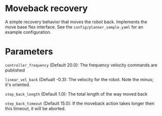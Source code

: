 # Moveback recovery
A simple recovery behavior that moves the robot back. Implements the move base flex interface.
See the `config/planner_sample.yaml` for an example configuration.

# Parameters
`controller_frequency` (Default 20.0): The frequency velocity commands are published

`linear_vel_back` (Defualt -0.3): The velocity for the robot. Note the minus; it's oriented.

`step_back_length` (Default 1.0): The total length of the way moved back

`step_back_timeout` (Default 15.0): If the moveback action takes longer then this timeout, it will be aborted.
